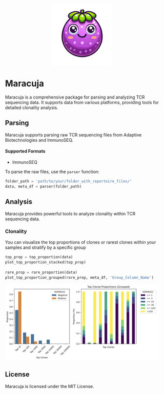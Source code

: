 <div style="text-align: center;">
    <img src="maracuja.png" alt="Maracuja Logo" width="200"/>
</div>

# Maracuja

Maracuja is a comprehensive package for parsing and analyzing TCR sequencing data. It supports data from various platforms, providing tools for detailed clonality analysis.

## Parsing

Maracuja supports parsing raw TCR sequencing files from Adaptive Biotechnologies and ImmunoSEQ. 

#### Supported Formats
- ImmunoSEQ

To parse the raw files, use the `parser` function:

```python
folder_path = 'path/to/your/folder_with_repertoire_files/'
data, meta_df = parser(folder_path)
```

## Analysis
Maracuja provides powerful tools to analyze clonality within TCR sequencing data.

### Clonality
You can visualize the top proportions of clones or rarest clones within your samples and stratify by a specific group

```python
top_prop = top_proportion(data)
plot_top_proportion_stacked(top_prop)

rare_prop = rare_proportion(data)
plot_top_proportion_grouped(rare_prop, meta_df, 'Group_Column_Name')
```
<div style="text-align: left;">
<img src="graph.png" alt="clonality graphs" width="600"/>
</div>


## License
Maracuja is licensed under the MIT License.
